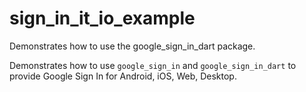 # sign_in_it_io_example

Demonstrates how to use the google_sign_in_dart package.

Demonstrates how to use `google_sign_in` and `google_sign_in_dart` to provide Google Sign In for Android, iOS, Web, Desktop.
